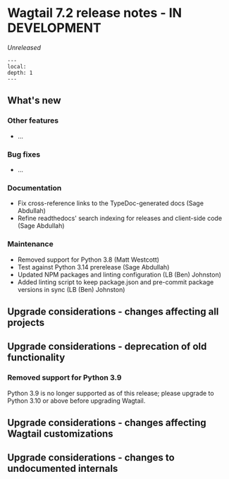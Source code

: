 # Wagtail 7.2 release notes - IN DEVELOPMENT

_Unreleased_

```{contents}
---
local:
depth: 1
---
```

## What's new


### Other features

 * ...

### Bug fixes

 * ...

### Documentation

 * Fix cross-reference links to the TypeDoc-generated docs (Sage Abdullah)
 * Refine readthedocs' search indexing for releases and client-side code (Sage Abdullah)

### Maintenance

 * Removed support for Python 3.8 (Matt Westcott)
 * Test against Python 3.14 prerelease (Sage Abdullah)
 * Updated NPM packages and linting configuration (LB (Ben) Johnston)
 * Added linting script to keep package.json and pre-commit package versions in sync (LB (Ben) Johnston)


## Upgrade considerations - changes affecting all projects

## Upgrade considerations - deprecation of old functionality

### Removed support for Python 3.9

Python 3.9 is no longer supported as of this release; please upgrade to Python 3.10 or above before upgrading Wagtail.

## Upgrade considerations - changes affecting Wagtail customizations

## Upgrade considerations - changes to undocumented internals
